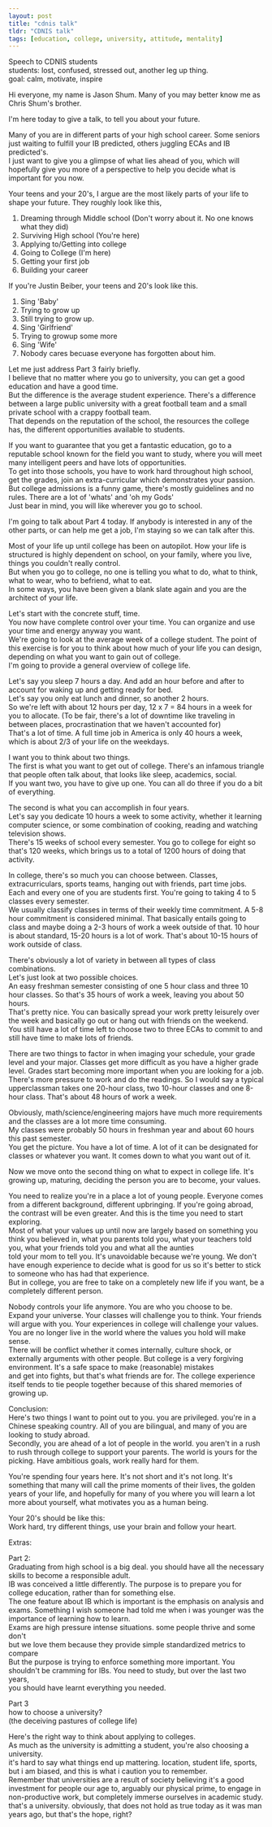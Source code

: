 ```yaml
---
layout: post
title: "cdnis talk"
tldr: "CDNIS talk"
tags: [education, college, university, attitude, mentality]
---
```


Speech to CDNIS students  
students: lost, confused, stressed out, another leg up thing.  
goal: calm, motivate, inspire  

Hi everyone, my name is Jason Shum. Many of you may better know me as Chris Shum's brother.  

I'm here today to give a talk, to tell you about your future.  

Many of you are in different parts of your high school career. Some seniors just waiting to fulfill your IB predicted, others juggling ECAs and IB predicted's.  
I just want to give you a glimpse of what lies ahead of you, which will hopefully give you more of a perspective to help you decide what is important for you now.

Your teens and your 20's, I argue are the most likely parts of your life to shape your future. They roughly look like this,

1. Dreaming through Middle school (Don't worry about it. No one knows what they did)
2. Surviving High school (You're here)
3. Applying to/Getting into college
4. Going to College (I'm here)
5. Getting your first job
4. Building your career

If you're Justin Beiber, your teens and 20's look like this. 

1. Sing 'Baby'
2. Trying to grow up
3. Still trying to grow up.
4. Sing 'Girlfriend'
5. Trying to growup some more
6. Sing 'Wife'
7. Nobody cares becuase everyone has forgotten about him.

Let me just address Part 3 fairly briefly.  
I believe that no matter where you go to university, you can get a good education and have a good time.   
But the difference is the average student experience. There's a difference between a large public university with a great football team and a small private school with a crappy football team.  
That depends on the reputation of the school, the resources the college has, the different opportunities available to students.  

If you want to guarantee that you get a fantastic education, go to a reputable school known for the field you want to study, where you will meet many intelligent peers and have lots 
of opportunities.  
To get into those schools, you have to work hard throughout high school, get the grades, join an extra-curricular which demonstrates your passion.  
But college admissions is a funny game, there's mostly guidelines and no rules. There are a lot of 'whats' and 'oh my Gods'  
Just bear in mind, you will like wherever you go to school.  
 
I'm going to talk about Part 4 today. If anybody is interested in any of the other parts, or can help me get a job, I'm staying so we can talk after this.

Most of your life up until college has been on autopilot. How your life is structured is highly dependent on school, on your family, where you live, things you couldn't really control.  
But when you go to college, no one is telling you what to do, what to think, what to wear, who to befriend, what to eat.  
In some ways, you have been given a blank slate again and you are the architect of your life.  

Let's start with the concrete stuff, time.  
You now have complete control over your time. You can organize and use your time and energy anyway you want.   
We're going to look at the average week of a college student. The point of this exercise is for you to think about how much of your life you can design, depending on what you want to gain out of college.  
I'm going to provide a general overview of college life.  

Let's say you sleep 7 hours a day. And add an hour before and after to account for waking up and getting ready for bed.  
Let's say you only eat lunch and dinner, so another 2 hours.   
So we're left with about 12 hours per day, 12 x 7 = 84 hours in a week for you to allocate. (To be fair, there's a lot of downtime like traveling in between places, procrastination that we haven't accounted for)   
That's a lot of time. A full time job in America is only 40 hours a week, which is about 2/3 of your life on the weekdays.  

I want you to think about two things.   
The first is what you want to get out of college. There's an infamous triangle that people often talk about, that looks like sleep, academics, social.  
If you want two, you have to give up one. You can all do three if you do a bit of everything.

The second is what you can accomplish in four years.   
Let's say you dedicate 10 hours a week to some activity, whether it learning computer science, or some combination of cooking, reading and watching television shows.  
There's 15 weeks of school every semester. You go to college for eight so that's 120 weeks, which brings us to a total of 1200 hours of doing that activity.

In college, there's so much you can choose between. Classes, extracurriculars, sports teams, hanging out with friends, part time jobs.   
Each and every one of you are students first.  You're going to taking 4 to 5 classes every semester.   
We usually classify classes in terms of their weekly time commitment. A 5-8 hour commitment is considered minimal. That basically entails going to class and maybe doing a 2-3 hours of work a week outside of that. 10 hour is about standard, 15-20 hours is a lot of work. That's about 10-15 hours of work outside of class.

There's obviously a lot of variety in between all types of class combinations.   
Let's just look at two possible choices.   
An easy freshman semester consisting of one 5 hour class and  three 10 hour classes. So that's 35 hours of work a week, leaving you about 50 hours.   
That's pretty nice. You can basically spread your work pretty leisurely over the week and basically go out or hang out with friends on the weekend.   
You still have a lot of time left to choose two to three ECAs to commit to and still have time to make lots of friends.

There are two things to factor in when imaging your schedule, your grade level and your major.
Classes get more difficult as you have a higher grade level. Grades start becoming more important when you are looking for a job. There's more pressure to work and do the readings. So I would say a typical upperclassman takes one 20-hour class, two 10-hour classes and one 8-hour class. That's about 48 hours of work a week. 

Obviously, math/science/engineering majors have much more requirements and the classes are a lot more time consuming.  
My classes were probably 50 hours in freshman year and about 60 hours this past semester.   
You get the picture. You have a lot of time. A lot of it can be designated for classes or whatever you want. It comes down to what you want out of it.

Now we move onto the second thing on what to expect in college life. It's growing up, maturing, deciding the person you are to become, your values.

You need to realize you're in a place a lot of young people. Everyone comes from a different background, different upbringing. If you're going abroad, the contrast will be even greater.
And this is the time you need to start exploring.   
Most of what your values up until now are largely based on something you think you believed in, what you parents told you, what your teachers told you, what your friends told you and what all the aunties   
told your mom to tell you. It's unavoidable because we're young. We don't have enough experience to decide what is good for us so it's better to stick to someone who has had that experience.  
But in college, you are free to take on a completely new life if you want, be a completely different person.

Nobody controls your life anymore. You are who you choose to be.  
Expand your universe. Your classes will challenge you to think. Your friends will argue with you. Your experiences in college will challenge your values.   
You are no longer live in the world where the values you hold will make sense.  
There will be conflict whether it comes internally, culture shock, or externally arguments with other people. But college is a very forgiving environment. It's a safe space to make (reasonable) mistakes  
and get into fights, but that's what friends are for. The college experience itself tends to tie people together because of this shared memories of growing up.

Conclusion:  
Here's two things I want to point out to you. you are privileged. you're in a Chinese speaking country. All of you are bilingual, and many of you are looking to study abroad.  
Secondly, you are ahead of a lot of people in the world. you aren't in a rush to rush through college to support your parents. The world is yours for the picking. Have ambitious goals, work really hard for them.   

You're spending four years here. It's not short and it's not long. It's something that many will call the prime moments of their lives, the golden years of your life, and hopefully for many of you where you will learn a lot more about yourself, what motivates you as a human being.

Your 20's should be like this:  
Work hard, try different things, use your brain and follow your heart.

Extras:

Part 2:  
Graduating from high school is a big deal. you should have all the necessary skills to become a responsible adult.  
IB was conceived a little differently. The purpose is to prepare you for college education, rather than for something else.  
The one feature about IB which is important is the emphasis on analysis and exams.
Something I wish someone had told me when i was younger was the importance of learning how to learn.   
Exams are high pressure intense situations. some people thrive and some don't  
but we love them because they provide simple standardized metrics to compare  
But the purpose is trying to enforce something more important. You shouldn't be cramming for IBs. You need to study, but over the last two years,  
you should have learnt everything you needed.

Part 3  
how to choose a university?  
(the deceiving pastures of college life)

Here's the right way to think about applying to colleges.   
As much as the university is admitting a student, you're also choosing a university.  
it's hard to say what things end up mattering. location, student life, sports, but i am biased, and this is what i caution you to remember.  
Remember that universities are a result of society believing it's a good investment for people our age to, arguably our physical prime, to engage in non-productive work, but completely immerse ourselves in academic study. that's a university. obviously, that does not hold as true today as it was man years ago, but that's the hope, right? 


